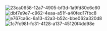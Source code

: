 

![23ca0658-12a7-4905-bf3d-1a9fd80c6c60](https://user-images.githubusercontent.com/53433157/180262806-25db92f6-7712-420c-a202-cb2e42021c08.jpg)
![dbf7e9e7-c962-4eaa-a51f-a40fed17fbc8](https://user-images.githubusercontent.com/53433157/180262823-19aaef67-41a6-4644-836d-187b105664ef.jpg)
![e767ca6c-6a13-42a3-b52c-bbe062a320d8](https://user-images.githubusercontent.com/53433157/180262838-eaa31755-33eb-4f5a-9970-c843679a01d8.jpg)
![1c7fc98f-fc31-4128-a137-45120f4dd98e](https://user-images.githubusercontent.com/53433157/180262977-9c8fdd3b-7d9f-44a3-a963-e98d4648191b.jpg)

